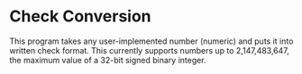 # Check Conversion

This program takes any user-implemented number (numeric) and puts it into written check format. This currently supports numbers up to 2,147,483,647, the maximum value of a 32-bit signed binary integer.

